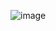![image](https://user-images.githubusercontent.com/62368075/137147150-79a99153-9b29-4e98-8e59-76477f66b552.png)
